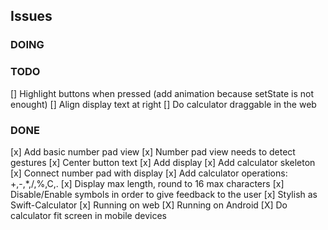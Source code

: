 ## Issues

### DOING

### TODO
[] Highlight buttons when pressed (add animation because setState is not enought)
[] Align display text at right
[] Do calculator draggable in the web

### DONE
[x] Add basic number pad view
[x] Number pad view needs to detect gestures
[x] Center button text
[x] Add display
[x] Add calculator skeleton
[x] Connect number pad with display
[x] Add calculator operations: +,-,*,/,%,C,.
[x] Display max length, round to 16 max characters
[x] Disable/Enable symbols in order to give feedback to the user
[x] Stylish as Swift-Calculator
[x] Running on web
[X] Running on Android
[X] Do calculator fit screen in mobile devices